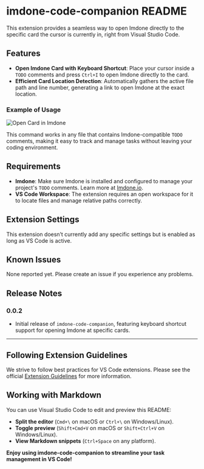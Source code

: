# imdone-code-companion README

This extension provides a seamless way to open Imdone directly to the specific card the cursor is currently in, right from Visual Studio Code.

## Features

- **Open Imdone Card with Keyboard Shortcut**: Place your cursor inside a `TODO` comments and press `Ctrl+I` to open Imdone directly to the card.
- **Efficient Card Location Detection**: Automatically gathers the active file path and line number, generating a link to open Imdone at the exact location.

### Example of Usage

![Open Card in Imdone](imdone-code-companion.gif)

This command works in any file that contains Imdone-compatible `TODO` comments, making it easy to track and manage tasks without leaving your coding environment.

## Requirements

- **Imdone**: Make sure Imdone is installed and configured to manage your project's `TODO` comments. Learn more at [Imdone.io](https://imdone.io).
- **VS Code Workspace**: The extension requires an open workspace for it to locate files and manage relative paths correctly.

## Extension Settings

This extension doesn’t currently add any specific settings but is enabled as long as VS Code is active.

## Known Issues

None reported yet. Please create an issue if you experience any problems.

## Release Notes

### 0.0.2

- Initial release of `imdone-code-companion`, featuring keyboard shortcut support for opening Imdone at specific cards.

---

## Following Extension Guidelines

We strive to follow best practices for VS Code extensions. Please see the official [Extension Guidelines](https://code.visualstudio.com/api/references/extension-guidelines) for more information.

## Working with Markdown

You can use Visual Studio Code to edit and preview this README:

* **Split the editor** (`Cmd+\` on macOS or `Ctrl+\` on Windows/Linux).
* **Toggle preview** (`Shift+Cmd+V` on macOS or `Shift+Ctrl+V` on Windows/Linux).
* **View Markdown snippets** (`Ctrl+Space` on any platform).

**Enjoy using imdone-code-companion to streamline your task management in VS Code!**
